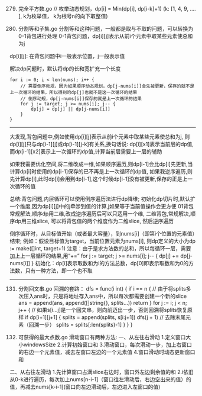 279. 完全平方数.go
// 枚举动态规划，dp[i] = Min(dp[i], dp[i-k]+1) (k: [1, 4, 9, .... ], k为枚举值， k为根号n的向下取整值)

416. 分割等和子集.go
分割等和这种问题，一般都是取与不取的问题，可以转换为0-1背包进行处理
0-1背包问题，dp[i][j]表示从前i个元素中取某些元素使总和为j

dp[i][j]: 在背包问题中i一般表示位置，j一般表示值

解决dp问题时，默认将dp的长和宽扩充一个长度

	for i := 0; i < len(nums); i++ {
		// 需要倒序动规，因为如果顺序动态规划，dp[j-nums[i]]会先被更新，保存的就不是上一次循环的结果，所以得到的dp[j]也就不是这一次循环的结果
		// 倒序动规，dp[j-nums[i]]保存的就是上一次循环的结果
		for j := target; j >= nums[i]; j-- {
			dp[j] = dp[j] || dp[j-nums[i]]
		}
	}
	
*****************
大发现,背包问题中,例如使用dp[i][j]表示从前i个元素中取某些元素使总和为j, 则dp[i][j]只与dp[i-1][j]或dp[i-1][j-k]有关系,换句话说:
dp[i][x1]表示当前层的dp值,而dp[i-1][x2]表示上一次循环的dp值,计算当前层需要上一层的辅助

如果我需要优化空间,将二维改成一维,如果顺序遍历,则dp[i-1]会比dp[i]先更新,当计算dp[i]时使用的dp[i-1]保存的已不再是上一次循环的dp值,
如果我逆序遍历,则先计算dp[i],此时dp[i]会用到dp[i-1],这个时候dp[i-1]没有被更新,保存的正是上一次循环的值

总结:背包问题,内层循环可以使用倒序遍历法进行dp降维; 初始化dp切片时,默认扩一个维度,因为dp[i][j]中的j牵涉到值的计算,j如果等于当前值操作会更方便
01背包常规解法,顺序dp用二维,改成逆序遍历后可以只适用一个维,
二维背包,常规解决,顺序dp用三维slice, 可以将背包值的两个维度作为二维slice, 然后逆序遍历

倒序循环时，从目标值开始（或者最大容量），到nums[i]（即第i个位置的元素值）结束;
例如：假设目标值为target，当前位置元素为nums[i], 则dp定义的大小为dp := make([]int, target+1)
注意：由于是求方法数的总和，所以每循环一层，需要加上上一层循环的结果,用“+=”
for j := target; j >= nums[i]; j-- {
    dp[j] += dp[j-nums[i]]
}
初始化：dp[i]表示取数和为i的方法总数，dp[0]即表示取数和为0的方法数，只有一种方法，即一个也不取
*********************

131. 分割回文串.go
回溯的套路：
	dfs = func(i int) {
		if i == n {
			// 由于将splits多次压入ans时，只是将地址存入ans中，所以每次都需要创建一个新的slice
			ans = append(ans, append([]string{}, splits...))
			return
		}
		for j := i; j < n; j++ {
			// 如果s[i...j]是一个回文串，则向前迈出一步，否则回溯将splits恢复原样
			if dp[i+1][j+1] {
				splits = append(splits, s[i:j+1])
				dfs(j + 1)
				// 去除末尾元素（回溯一步）
				splits = splits[:len(splits)-1]
			}
		}
	}
	
1423. 可获得的最大点数.go
滑动窗口有两种方法:
一、从左往右滑动
1.定义窗口大小windowsSize
2.计算初始窗口和
3.滑动窗口，每次滑动一步，加上右窗口的右边一个元素值，减去左窗口左边的一个元素值
4.窗口滑动时动态更新窗口和

二、从右往左滑动
1.先计算窗口占满slice右边时，窗口外左边剩余值的和
2.i依旧从0-k进行遍历，每次加上nums\[n-i-1]（窗口往左滑动后，右边空出来的值）的值，再减去nums\[k-i-1](窗口向左边滑动后，左边进入左窗口的值)